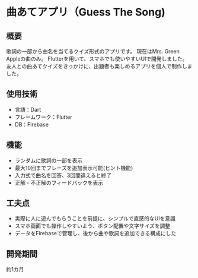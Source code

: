 # 曲あてアプリ（Guess The Song)

## 概要
歌詞の一部から曲名を当てるクイズ形式のアプリです。
現在はMrs. Green Appleの曲のみ。
Flutterを用いて、スマホでも使いやすいUIで開発しました。  
友人との曲あてクイズをきっかけに、出題者も楽しめるアプリを個人で制作しました。

## 使用技術
- 言語：Dart
- フレームワーク：Flutter
- DB：Firebase

## 機能
- ランダムに歌詞の一部を表示
- 最大10回までフレーズを追加表示可能(ヒント機能)
- 入力式で曲名を回答、3回間違えると終了
- 正解・不正解のフィードバックを表示

## 工夫点
- 実際に人に遊んでもらうことを前提に、シンプルで直感的なUIを意識  
- スマホ画面でも操作しやすいよう、ボタン配置や文字サイズを調整  
- データをFirebaseで管理し、後から曲や歌詞を追加できる構成にした

## 開発期間
約1カ月
